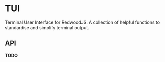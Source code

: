 # TUI

Terminal User Interface for RedwoodJS. A collection of helpful functions to standardise and simplify terminal output.

## API

**TODO**
